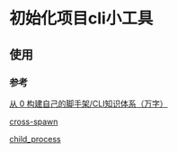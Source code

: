 # 初始化项目cli小工具

## 使用

### 参考

[从 0 构建自己的脚手架/CLI知识体系（万字）](<https://juejin.cn/post/6966119324478079007>)

[cross-spawn](<https://www.npmjs.com/package/cross-spawn>)

[child_process](https://github1s.com/chyingp/nodejs-learning-guide/blob/master/%E6%A8%A1%E5%9D%97/child_process.md#L386)
